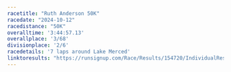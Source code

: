 ```yaml
---
racetitle: "Ruth Anderson 50K"
racedate: "2024-10-12"
racedistance: "50K"
overalltime: '3:44:57.13'
overallplace: '3/68'
divisionplace: '2/6'
racedetails: '7 laps around Lake Merced'
linktoresults: "https://runsignup.com/Race/Results/154720/IndividualResult/gbZY?resultSetId=498601#U93784072"
---
```


